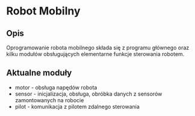 # Robot Mobilny

## Opis
Oprogramowanie robota mobilnego składa się z programu głównego oraz kilku modułów obsługujących elementarne funkcje sterowania robotem.

## Aktualne moduły
- motor - obsługa napędów robota
- sensor - inicjalizacja, obsługa, obróbka danych z sensorów zamontowanych na robocie
- pilot - komunikacja z pilotem zdalnego sterowania



